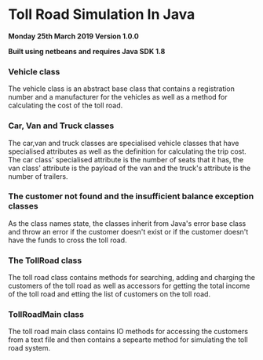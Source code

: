 # Toll Road Simulation In Java #
**Monday 25th March 2019 Version 1.0.0**

**Built using netbeans and requires Java SDK 1.8**
### Vehicle class ###
The vehicle class is an abstract base class that contains a registration number and a manufacturer for the vehicles
as well as a method for calculating the cost of the toll road.
### Car, Van and Truck classes ###
The car,van and truck classes are specialised vehicle classes that have specialised attributes as well as the definition
for calculating the trip cost. The car class' specialised attribute is the number of seats that it has, the van class' 
attribute is the payload of the van and the truck's attribute is the number of trailers.
### The customer not found and the insufficient balance exception classes ###
As the class names state, the classes inherit from Java's error base class and throw an error if the customer doesn't
exist or if the customer doesn't have the funds to cross the toll road.
### The TollRoad class ###
The toll road class contains methods for searching, adding and charging the customers of the toll road as well as 
accessors for getting the total income of the toll road and etting the list of customers on the toll road.
### TollRoadMain class ###
The toll road main class contains IO methods for accessing the customers from a text file and then contains a sepearte
method for simulating the toll road system.
